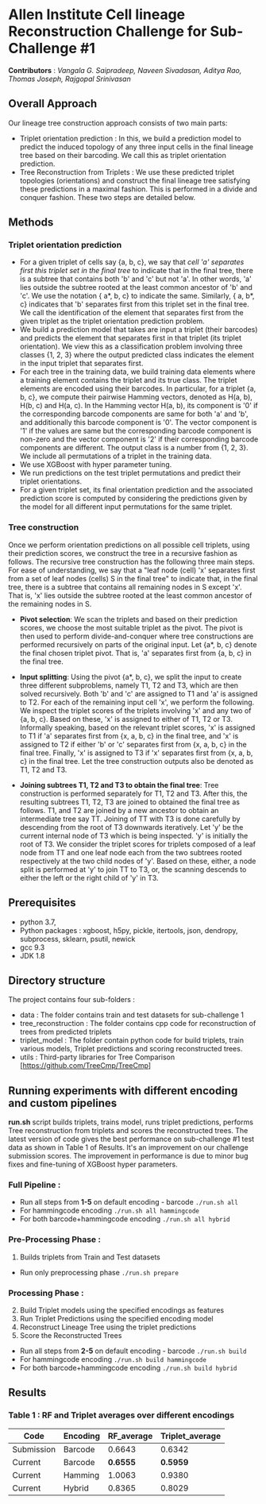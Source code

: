 # Allen Institute Cell lineage Reconstruction Challenge for Sub-Challenge #1
**Contributors** : _Vangala G. Saipradeep, Naveen Sivadasan, Aditya Rao, Thomas Joseph, Rajgopal Srinivasan_

## Overall Approach
Our lineage tree construction approach consists of two main parts:
* Triplet orientation prediction : In this, we build a prediction model to predict the induced topology of any three input cells in the final lineage tree based on their barcoding. We call this as triplet orientation prediction.
* Tree Reconstruction from Triplets : We use these predicted triplet topologies (orientations) and construct the final lineage tree satisfying these predictions in a maximal fashion. This is performed in a divide and conquer fashion. These two steps are detailed below.
## Methods
### Triplet orientation prediction

* For a given triplet of cells say {a, b, c}, we say that _cell 'a' separates first this triplet set in the final tree_ to indicate that in the final tree, there is a subtree that contains both 'b' and 'c' but not 'a'. In other words, 'a' lies outside the subtree rooted at the least common ancestor of 'b' and 'c'.  We use the notation { a*, b, c} to indicate the same. Similarly, { a, b*, c} indicates that 'b' separates first from this triplet set in the final tree. We call the identification of the element that separates first from the given triplet as the triplet orientation prediction problem.
* We build a prediction model that takes are input a triplet (their barcodes) and predicts the element that separates first in that triplet (its triplet orientation). We view this as a classification problem involving three classes {1, 2, 3} where the output predicted class indicates the element in the input triplet that separates first.
* For each tree in the training data, we build training data elements where a training element contains the triplet and its true class. The triplet elements are encoded using their barcodes. In particular, for a triplet {a, b, c}, we compute their pairwise Hamming vectors, denoted as H(a, b), H(b, c) and H(a, c).  In the Hamming vector H(a, b), its component is '0' if the corresponding barcode components are same for both 'a' and 'b', and additionally this barcode component is '0'. The vector component is '1' if the values are same but the corresponding barcode component is non-zero and the vector component is '2' if their corresponding barcode components are different. The output class is a number from {1, 2, 3}.  We include all permutations of a triplet in the training data. 
* We use XGBoost with hyper parameter tuning.
* We run predictions on the test triplet permutations and predict their triplet orientations.
* For a given triplet set, its final orientation prediction and the associated prediction score is computed by considering the predictions given by the model for all different input permutations for the same triplet.

### Tree construction

Once we perform orientation predictions on all possible cell triplets, using their prediction scores, we construct the tree in a recursive fashion as follows. The recursive tree construction has the following three main steps. For ease of understanding, we say that a "leaf node (cell) 'x' separates first from a set of leaf nodes (cells) S in the final tree" to indicate that, in the final tree, there is a subtree that contains all remaining nodes in S except 'x'. That is, 'x' lies outside the subtree rooted at the least common ancestor of the remaining nodes in S.  

* **Pivot selection**:  We scan the triplets and based on their prediction scores, we choose the most suitable triplet as the pivot. The pivot is then used to perform divide-and-conquer where tree constructions are performed recursively on parts of the original input. Let {a*, b, c} denote the final chosen triplet pivot. That is, 'a' separates first from {a, b, c} in the final tree.

* **Input splitting**:  Using the pivot {a*, b, c}, we split the input to create three different subproblems, namely T1, T2 and T3, which are then solved recursively. Both 'b' and 'c' are assigned to T1 and 'a' is assigned to T2. For each of the remaining input cell 'x', we perform the following. We inspect the triplet scores of the triplets involving 'x' and any two of {a, b, c}. Based on these, 'x' is assigned to either of T1, T2 or T3. Informally speaking, based on the relevant triplet scores, 'x' is assigned to T1 if 'a' separates first from {x, a, b, c} in the final tree, and 'x' is assigned to T2 if either 'b' or 'c' separates first from {x, a, b, c} in the final tree. Finally, 'x' is assigned to T3 if 'x' separates first from {x, a, b, c} in the final tree. Let the tree construction outputs also be denoted as T1, T2 and T3.

* **Joining subtrees T1, T2 and T3 to obtain the final tree**: Tree construction is performed separately for T1, T2 and T3. After this, the resulting subtrees T1, T2, T3 are joined to obtained the final tree as follows. T1, and T2 are joined by a new ancestor to obtain an intermediate tree say TT. Joining of TT with T3 is done carefully by descending from the root of T3 downwards iteratively. Let 'y' be the current internal node of T3 which is being inspected. 'y' is initially the root of T3. We consider the triplet scores for triplets composed of a leaf node from TT and one leaf node each from the two subtrees rooted respectively at the two child nodes of 'y'. Based on these, either, a node split is performed at 'y' to join TT to T3, or, the scanning descends to either the left or the right child of 'y' in T3.

## Prerequisites
* python 3.7,
* Python packages : xgboost, h5py, pickle, itertools, json, dendropy, subprocess, sklearn, psutil, newick
* gcc 9.3
* JDK 1.8

## Directory structure

The project contains four sub-folders :

* data : The folder contains train and test datasets for sub-challenge 1
* tree_reconstruction : The folder contains cpp code for reconstruction of trees from predicted triplets
* triplet_model : The folder contain python code for build triplets, train various models, Triplet predictions and scoring reconstructed trees.
* utils : Third-party libraries for Tree Comparison [https://github.com/TreeCmp/TreeCmp]

## Running experiments with different encoding and custom pipelines

**run.sh** script builds triplets, trains model, runs triplet predictions, performs Tree reconstruction from triplets and scores the reconstructed trees. The latest version of code gives the best performance on sub-challenge #1 test data as shown in Table 1 of Results. It's an improvement on our challenge submission scores. The improvement in performance is due to minor bug fixes and fine-tuning of XGBoost hyper parameters.

### Full Pipeline :

* Run all steps from **1-5** on default encoding - barcode
``` ./run.sh all ``` 
* For hammingcode encoding
``` ./run.sh all hammingcode ```
* For both barcode+hammingcode encoding
``` ./run.sh all hybrid  ``` 

### Pre-Processing Phase :

1. Builds triplets from Train and Test datasets
* Run only preprocessing phase
``` ./run.sh prepare ```

### Processing Phase :

2. Build Triplet models using the specified encodings as features 
3. Run Triplet Predictions using the specified encoding model
4. Reconstruct Lineage Tree using the triplet predictions
5. Score the Reconstructed Trees

* Run all steps from **2-5** on default encoding - barcode
``` ./run.sh build ``` 
* For hammingcode encoding
``` ./run.sh build hammingcode  ```
* For both barcode+hammingcode encoding
``` ./run.sh build hybrid  ``` 

## Results
### Table 1 : RF and Triplet averages over different encodings

Code       | Encoding | RF_average | Triplet_average
-----------|--------- | -----------|----------------
Submission | Barcode  | 0.6643     | 0.6342
Current    | Barcode  | **0.6555** | **0.5959**
Current    | Hamming  | 1.0063     | 0.9380
Current    | Hybrid   | 0.8365     | 0.8029


